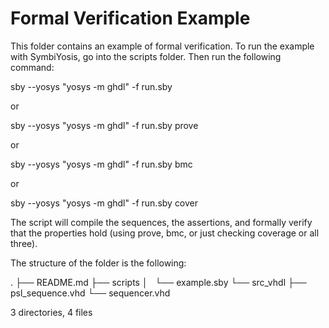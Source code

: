 Formal Verification Example
===========================

This folder contains an example of formal verification.
To run the example with SymbiYosis, go into the
scripts folder. Then run the following command:

sby --yosys "yosys -m ghdl" -f run.sby

or

sby --yosys "yosys -m ghdl" -f run.sby prove

or

sby --yosys "yosys -m ghdl" -f run.sby bmc

or

sby --yosys "yosys -m ghdl" -f run.sby cover


The script will compile the sequences, the assertions, and
formally verify that the properties hold (using prove, bmc, or just checking coverage or all three).

The structure of the folder is the following:

.
├── README.md
├── scripts
│   └── example.sby
└── src_vhdl
    ├── psl_sequence.vhd
    └── sequencer.vhd

3 directories, 4 files
